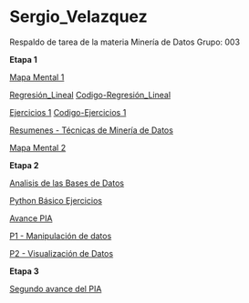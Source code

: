 # Sergio_Velazquez
Respaldo de tarea de la materia Minería de Datos Grupo: 003

**Etapa 1**

[Mapa Mental 1](https://github.com/soloSergioo/Mineria_de_Datos/blob/master/MapaMental_1_%7B1805244%7D.pptx)

[Regresión_Lineal](https://github.com/armandios/armando/blob/master/Presentacion_%7BRegresion%7D_%7BN.%20de%20equipo%7D.pdf)
  [Codigo-Regresión_Lineal](https://github.com/soloSergioo/Mineria_de_Datos/blob/master/RegresionL_Temp.ipynb)

[Ejercicios 1](https://github.com/OmarAlejandroGarzaEspinosa/MineriaDeDatos_OmarGarza_1931548/blob/master/Ejercicios1_%7B03%7D_%7B03%7D.pdf)
  [Codigo-Ejercicios 1](https://github.com/armandios/armando/blob/master/Ejercicios_1.ipynb)

[Resumenes - Técnicas de Minería de Datos](https://github.com/soloSergioo/Mineria_de_Datos/blob/master/Resumen_T%C3%A9cnicas-MineriaDeDatos_1805244.pdf)

[Mapa Mental 2](https://github.com/soloSergioo/Mineria_de_Datos/blob/master/MapaMental_2_1805244.pdf)

**Etapa 2**

[Analisis de las Bases de Datos](https://github.com/soloSergioo/Mineria_de_Datos/blob/master/AnalisisBD_1805244.pdf)

[Python Básico Ejercicios](https://github.com/soloSergioo/Mineria_de_Datos/blob/master/PythonBasico_1805244.ipynb)

[Avance PIA](https://github.com/ManuelR37/MineriaDatos/blob/master/Mineria_de_datos_003/Avance1_PIA_Equipo08.pdf)

[P1 - Manipulación de datos](https://github.com/ManuelVqz/Mineria_de_datos/blob/master/Mineria_de_datos_003_Tareas/Limpieza_de_datos.ipynb)

[P2 - Visualización de Datos](https://github.com/ManuelVqz/Mineria_de_datos/blob/master/Mineria_de_datos_003_Tareas/Visualizacion_de_datos.ipynb)

**Etapa 3**

[Segundo avance del PIA]()
